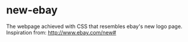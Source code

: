 new-ebay
========

The webpage achieved with CSS that resembles ebay's new logo page. Inspiration from: http://www.ebay.com/new#